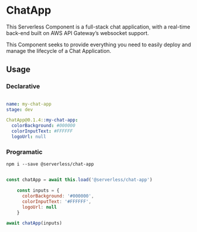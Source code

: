 # ChatApp

This Serverless Component is a full-stack chat application, with a real-time back-end built on AWS API Gateway’s websocket support.  

This Component seeks to provide everything you need to easily deploy and manage the lifecycle of a Chat Application.

## Usage

### Declarative

```yml

name: my-chat-app
stage: dev

ChatApp@0.1.4::my-chat-app:
  colorBackground: #000000
  colorInputText: #FFFFFF
  logoUrl: null

```

### Programatic

```
npm i --save @serverless/chat-app
```

```js

const chatApp = await this.load('@serverless/chat-app')

    const inputs = {
      colorBackground: '#000000',
      colorInputText: '#FFFFFF',
      logoUrl: null
    }

await chatApp(inputs)

```
